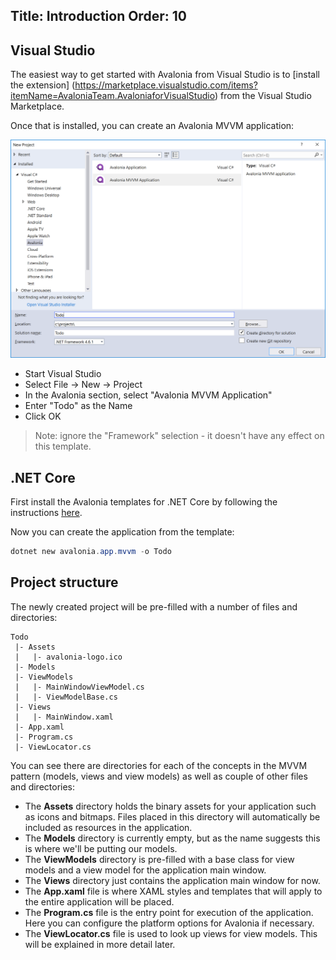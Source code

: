 Title: Introduction
Order: 10
---

## Visual Studio

The easiest way to get started with Avalonia from Visual Studio is to [install the extension]
(https://marketplace.visualstudio.com/items?itemName=AvaloniaTeam.AvaloniaforVisualStudio) from the
Visual Studio Marketplace.

Once that is installed, you can create an Avalonia MVVM application:

![New Project Dialog](images/new-project-dialog.png)

- Start Visual Studio
- Select File -> New -> Project
- In the Avalonia section, select "Avalonia MVVM Application"
- Enter "Todo" as the Name
- Click OK

> Note: ignore the "Framework" selection - it doesn't have any effect on this template.

## .NET Core

First install the Avalonia templates for .NET Core by following the instructions
[here](https://github.com/AvaloniaUI/avalonia-dotnet-templates).

Now you can create the application from the template:

```powershell
dotnet new avalonia.app.mvvm -o Todo
```

## Project structure

The newly created project will be pre-filled with a number of files and directories:

```
Todo
 |- Assets
 |   |- avalonia-logo.ico
 |- Models 
 |- ViewModels
 |   |- MainWindowViewModel.cs
 |   |- ViewModelBase.cs
 |- Views
 |   |- MainWindow.xaml
 |- App.xaml
 |- Program.cs
 |- ViewLocator.cs
```

You can see there are directories for each of the concepts in the MVVM pattern (models, views and view models) as well as couple of other files and directories:

- The **Assets** directory holds the binary assets for your application such as icons and bitmaps. Files placed in this directory will automatically be included as resources in the application.
- The **Models** directory is currently empty, but as the name suggests this is where we'll be putting our models.
- The **ViewModels** directory is pre-filled with a base class for view models and a view model for the application main window.
- The **Views** directory just contains the application main window for now.
- The **App.xaml** file is where XAML styles and templates that will apply to the entire application will be placed.
- The **Program.cs** file is the entry point for execution of the application. Here you can configure the platform options for Avalonia if necessary.
- The **ViewLocator.cs** file is used to look up views for view models. This will be explained in more detail later.